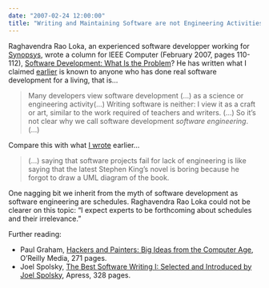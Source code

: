 ```yaml
---
date: "2007-02-24 12:00:00"
title: "Writing and Maintaining Software are not Engineering Activities"
---
```




Raghavendra Rao Loka, an experienced software developper working for [Synopsys](http://www.synopsys.com/home.aspx), wrote a column for IEEE Computer (February 2007, pages 110-112), [Software Development: What Is the Problem](http://www.computer.org/csdl/mags/co/2007/02/04085641-abs.html)? He has written what I claimed [earlier](/lemire/blog/2007/02/04/why-building-software-is-hard/) is known to anyone who has done real software development for a living, that is&hellip;
>Many developers view software development (&hellip;) as a science or engineering activity(&hellip;) Writing software is neither: I view it as a craft or art, similar to the work required of teachers and writers. (&hellip;) So it&rsquo;s not clear why we call software development <em>software engineering</em>. (&hellip;)

Compare this with what [I wrote](/lemire/blog/2007/02/04/why-building-software-is-hard/) earlier&hellip;

> (&hellip;) saying that software projects fail for lack of engineering is like saying that the latest Stephen King&rsquo;s novel is boring because he forgot to draw a UML diagram of the book.


One nagging bit we inherit from the myth of software development as software engineering are schedules. Raghavendra Rao Loka could not be clearer on this topic: &ldquo;I expect experts to be forthcoming about schedules and their irrelevance.&rdquo;

Further reading:

- Paul Graham, [Hackers and Painters: Big Ideas from the Computer Age](https://www.amazon.com/Hackers-Painters-Big-Ideas-Computer/dp/0596006624/sr=1-1/qid=1172331582/ref=sr_1_1/105-6522233-2253235?ie=UTF8&#038;s=books), O&rsquo;Reilly Media, 271 pages.
- Joel Spolsky, [The Best Software Writing I: Selected and Introduced by Joel Spolsky](https://www.amazon.com/Best-Software-Writing-Selected-Introduced/dp/1590595009/ref=pd_sim_b_2/105-6522233-2253235), Apress, 328 pages.



